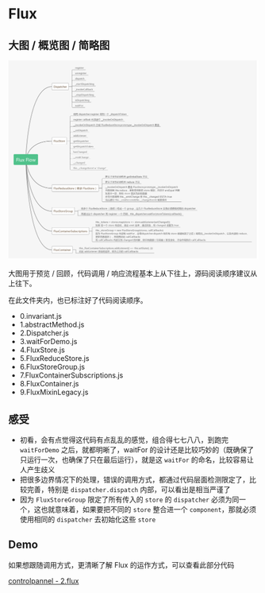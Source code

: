 # Flux

## 大图 / 概览图 / 简略图
![flux-flow](flux-flow.png)

大图用于预览 / 回顾，代码调用 / 响应流程基本上从下往上，源码阅读顺序建议从上往下。

在此文件夹内，也已标注好了代码阅读顺序。

* 0.invariant.js
* 1.abstractMethod.js
* 2.Dispatcher.js
* 3.waitForDemo.js
* 4.FluxStore.js
* 5.FluxReduceStore.js
* 6.FluxStoreGroup.js
* 7.FluxContainerSubscriptions.js
* 8.FluxContainer.js
* 9.FluxMixinLegacy.js

## 感受
* 初看，会有点觉得这代码有点乱乱的感觉，组合得七七八八，到跑完 `waitForDemo` 之后，就都明晰了，waitFor 的设计还是比较巧妙的（既确保了只运行一次，也确保了只在最后运行），就是这 `waitFor` 的命名，比较容易让人产生歧义
* 把很多边界情况下的处理，错误的调用方式，都通过代码层面检测限定了，比较完善，特别是 `dispatcher.dispatch` 内部，可以看出是相当严谨了
* 因为 `FluxStoreGroup` 限定了所有传入的 `store` 的 `dispatcher` 必须为同一个，这也就意味着，如果要把不同的 `store` 整合进一个 `component`，那就必须使用相同的 `dispatcher` 去初始化这些 `store`

## Demo
如果想跟随调用方式，更清晰了解 Flux 的运作方式，可以查看此部分代码

[controlpannel - 2.flux](https://github.com/Xaber20110202/flux-redux-demo/tree/master/src/2.flux)
